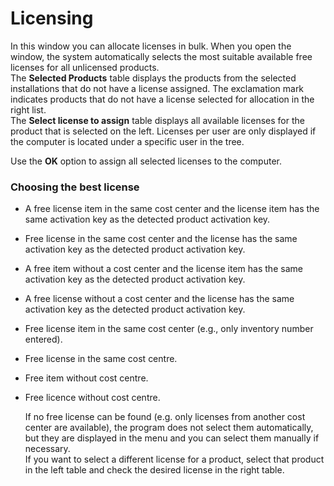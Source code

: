 # Licensing
 
In this window you can allocate licenses in bulk. When you open the window, the system automatically selects the most suitable available free licenses for all unlicensed products.  
 The **Selected Products** table displays the products from the selected installations that do not have a license assigned. The exclamation mark indicates products that do not have a license selected for allocation in the right list.   
 The **Select license to assign** table displays all available licenses for the product that is selected on the left. Licenses per user are only displayed if the computer is located under a specific user in the tree.
  
Use the **OK** option to assign all selected licenses to the computer.
    
### Choosing the best license
  
- A free license item in the same cost center and the license item has the same activation key as the detected product activation key.
- Free license in the same cost center and the license has the same activation key as the detected product activation key.
- A free item without a cost center and the license item has the same activation key as the detected product activation key.
- A free license without a cost center and the license has the same activation key as the detected product activation key.
- Free license item in the same cost center (e.g., only inventory number entered).
- Free license in the same cost centre.
- Free item without cost centre.
- Free licence without cost centre.

  If no free license can be found (e.g. only licenses from another cost center are available), the program does not select them automatically, but they are displayed in the menu and you can select them manually if necessary.   
If you want to select a different license for a product, select that product in the left table and check the desired license in the right table.
